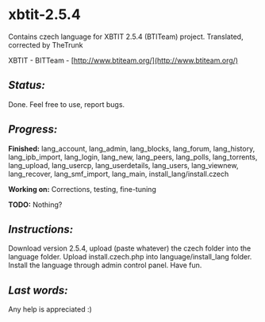 # xbtit-2.5.4
Contains czech language for XBTIT 2.5.4 (BTITeam) project. Translated, corrected by TheTrunk

XBTIT - BITTeam - [http://www.btiteam.org/](http://www.btiteam.org/)

## _Status:_
Done. Feel free to use, report bugs.  

## _Progress:_
**Finished:**
lang_account, lang_admin, lang_blocks, lang_forum, lang_history, lang_ipb_import, lang_login, lang_new, lang_peers, lang_polls, lang_torrents, lang_upload, lang_usercp, lang_userdetails, lang_users, lang_viewnew, lang_recover, lang_smf_import, lang_main, install_lang/install.czech

**Working on:**
Corrections, testing, fine-tuning

**TODO:**
Nothing?

## _Instructions:_ 
Download version 2.5.4, upload (paste whatever) the czech folder into the language folder. Upload install.czech.php into language/install_lang folder. Install the language through admin control panel. Have fun.

## _Last words:_ 
Any help is appreciated :)
